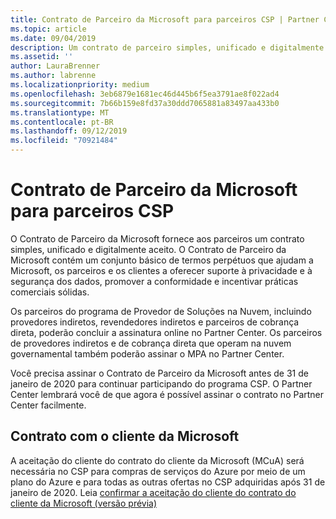 ```yaml
---
title: Contrato de Parceiro da Microsoft para parceiros CSP | Partner Center
ms.topic: article
ms.date: 09/04/2019
description: Um contrato de parceiro simples, unificado e digitalmente aceito.
ms.assetid: ''
author: LauraBrenner
ms.author: labrenne
ms.localizationpriority: medium
ms.openlocfilehash: 3eb6879e1681ec46d445b6f5ea3791ae8f022ad4
ms.sourcegitcommit: 7b66b159e8fd37a30ddd7065881a83497aa433b0
ms.translationtype: MT
ms.contentlocale: pt-BR
ms.lasthandoff: 09/12/2019
ms.locfileid: "70921484"
---
```

# <a name="microsoft-partner-agreement-for-csp-partners"></a>Contrato de Parceiro da Microsoft para parceiros CSP 

O Contrato de Parceiro da Microsoft fornece aos parceiros um contrato simples, unificado e digitalmente aceito. O Contrato de Parceiro da Microsoft contém um conjunto básico de termos perpétuos que ajudam a Microsoft, os parceiros e os clientes a oferecer suporte à privacidade e à segurança dos dados, promover a conformidade e incentivar práticas comerciais sólidas.   

Os parceiros do programa de Provedor de Soluções na Nuvem, incluindo provedores indiretos, revendedores indiretos e parceiros de cobrança direta, poderão concluir a assinatura online no Partner Center. Os parceiros de provedores indiretos e de cobrança direta que operam na nuvem governamental também poderão assinar o MPA no Partner Center.

Você precisa assinar o Contrato de Parceiro da Microsoft antes de 31 de janeiro de 2020 para continuar participando do programa CSP. O Partner Center lembrará você de que agora é possível assinar o contrato no Partner Center facilmente. 

## <a name="microsoft-customer-agreement"></a>Contrato com o cliente da Microsoft

A aceitação do cliente do contrato do cliente da Microsoft (MCuA) será necessária no CSP para compras de serviços do Azure por meio de um plano do Azure e para todas as outras ofertas no CSP adquiridas após 31 de janeiro de 2020. Leia [confirmar a aceitação do cliente do contrato do cliente da Microsoft (versão prévia)](confirm-customer-agreement.md)
 











